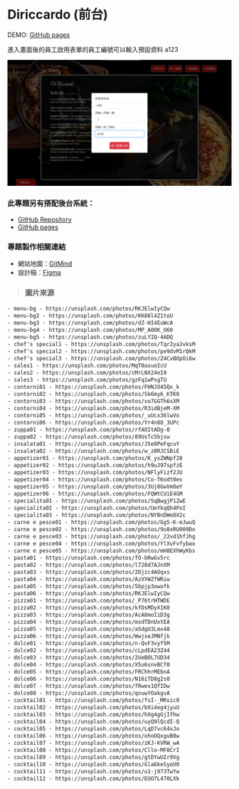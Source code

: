 # Diriccardo (前台)
DEMO: [GitHub pages](https://n0918679182.github.io/vue_diriccardo/#/)

進入畫面後的員工啟用表單的員工編號可以輸入預設資料 a123

<img src="https://github.com/n0918679182/vue_diriccardo/blob/master/README_img/img01.png?raw=true" width="600px">

### 此專題另有搭配後台系統：
- [GitHub Repository](https://github.com/n0918679182/vue_diriccardo_back)
- [GitHub pages](https://n0918679182.github.io/vue_diriccardo_back/#/)

### 專題製作相關連結
- 網站地圖：[GitMind](https://gitmind.com/app/docs/m5l34zjh)
- 設計稿：[Figma](https://www.figma.com/file/QjDhPWEajdZzSnWFVWHxKR?embed_host=notion&kind=&node-id=10%3A2&t=CpwG8p88JPj3lLoG-1&viewer=1)

> ### 圖片來源
    - menu-bg - https://unsplash.com/photos/RKJElwIyCQw
    - menu-bg2 - https://unsplash.com/photos/KK86l4Z1toU
    - menu-bg3 - https://unsplash.com/photos/dZ-HI4EuWcA
    - menu-bg4 - https://unsplash.com/photos/MP_A0OK_O60
    - menu-bg5 - https://unsplash.com/photos/zuLYIQ-4ADQ
    - chef's special1 - https://unsplash.com/photos/Tqr2yaJvksM
    - chef's special2 - https://unsplash.com/photos/pe9dvM1rQkM
    - chef's special3 - https://unsplash.com/photos/Z4CvBOpOi6w
    - sales1 - https://unsplash.com/photos/MqT0asuoIcU
    - sales2 - https://unsplash.com/photos/cMrLNX24eI0
    - sales3 - https://unsplash.com/photos/gzFq1wPsgTU
    - contorni01 - https://unsplash.com/photos/FHNJO45Qx_k
    - contorni02 - https://unsplash.com/photos/Sk6my6_KTK0
    - contorni03 - https://unsplash.com/photos/vo7GGTh6sXM
    - contorni04 - https://unsplash.com/photos/R3idBjeM-XM
    - contorni05 - https://unsplash.com/photos/_uUcx36lwVo
    - contorni06 - https://unsplash.com/photos/Yr4n8O_3UPc
    - zuppa01 - https://unsplash.com/photos/rfAOItADg-0
    - zuppa02 - https://unsplash.com/photos/89UsTc5bjsw
    - insalata01 - https://unsplash.com/photos/J5eOPeFqcuY
    - insalata02 - https://unsplash.com/photos/w_z0RJCSBiE
    - appetizer01 - https://unsplash.com/photos/K_yxZWNpf28
    - appetizer02 - https://unsplash.com/photos/h9uJ97spfzE
    - appetizer03 - https://unsplash.com/photos/NFlyFizf2JU
    - appetizer04 - https://unsplash.com/photos/Co-T6odt0es
    - appetizer05 - https://unsplash.com/photos/3Uj0GwVmOeY
    - appetizer06 - https://unsplash.com/photos/FQWtCUiE4GM
    - specialita01 - https://unsplash.com/photos/5qBwgjP1ZwE
    - specialita02 - https://unsplash.com/photos/UeYkqQh4PoI
    - specialita03 - https://unsplash.com/photos/NYBnDWeOX2c
    - carne e pesce01 - https://unsplash.com/photos/Gg5-K-mJwuQ
    - carne e pesce02 - https://unsplash.com/photos/9o8xRU009Do
    - carne e pesce03 - https://unsplash.com/photos/_22vd1hfJhg
    - carne e pesce04 - https://unsplash.com/photos/YlXvFvfybao
    - carne e pesce05 - https://unsplash.com/photos/mH8EXhWyKbs
    - pasta01 - https://unsplash.com/photos/fO-bRwGv5rc
    - pasta02 - https://unsplash.com/photos/l728d7AJnXM
    - pasta03 - https://unsplash.com/photos/2Djzc4AOqxs
    - pasta04 - https://unsplash.com/photos/AzXYWZfWRiw
    - pasta05 - https://unsplash.com/photos/5bpjp3owofk
    - pasta06 - https://unsplash.com/photos/RKJElwIyCQw
    - pizza01 - https://unsplash.com/photos/_P76trHTWDE
    - pizza02 - https://unsplash.com/photos/kfDsMDyX1K0
    - pizza03 - https://unsplash.com/photos/AcA8moIiD3g
    - pizza04 - https://unsplash.com/photos/msdTDnUxtEA
    - pizza05 - https://unsplash.com/photos/aSdgU3Lmx48
    - pizza06 - https://unsplash.com/photos/WwjseJMNfjk
    - dolce01 - https://unsplash.com/photos/n-QvF3vyf5M
    - dolce02 - https://unsplash.com/photos/cLpdEA23Z44
    - dolce03 - https://unsplash.com/photos/2UeBOL7UD34
    - dolce04 - https://unsplash.com/photos/X5u6snvBCf0
    - dolce05 - https://unsplash.com/photos/FRChhrMEbnA
    - dolce06 - https://unsplash.com/photos/N16iTD8g2s0
    - dolce07 - https://unsplash.com/photos/fRwex1QfIDw
    - dolce08 - https://unsplash.com/photos/qnuwYOakgvA
    - cocktail01 - https://unsplash.com/photos/fsI-_MRsic0
    - cocktail02 - https://unsplash.com/photos/bXi4eg4jyuU
    - cocktail03 - https://unsplash.com/photos/hXg4gGjIfhw
    - cocktail04 - https://unsplash.com/photos/uyQ9lQcdI-Q
    - cocktail05 - https://unsplash.com/photos/LqD7vc64xJo
    - cocktail06 - https://unsplash.com/photos/ohoOQxgvB0w
    - cocktail07 - https://unsplash.com/photos/zKJ-KVRW_wA
    - cocktail08 - https://unsplash.com/photos/Cllo-MF8CrI
    - cocktail09 - https://unsplash.com/photos/gtDYwUIr9Vg
    - cocktail10 - https://unsplash.com/photos/Gla6keSyoU0
    - cocktail11 - https://unsplash.com/photos/u1-j973TwYw
    - cocktail12 - https://unsplash.com/photos/EUO7L470LXk
